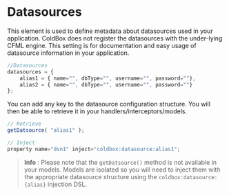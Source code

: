 # Datasources

This element is used to define metadata about datasources used in your application. ColdBox does not register the datasources with the under-lying CFML engine.  This setting is for documentation and easy usage of datasource information in your application.

```js
//Datasources
datasources = {
	alias1 = { name="", dbType="", username="", password=""},
	alias2 = { name="", dbType="", username="", password=""}
};
```

You can add any key to the datasource configuration structure.  You will then be able to retrieve it in your handlers/interceptors/models.

```js
// Retrieve
getDatsource( "alias1" );

// Inject
property name="dsn1" inject="coldbox:datasource:alias1";
```

> **Info** : Please note that the `getDatsource()` method is not available in your models.  Models are isolated so you will need to inject them with the appropriate datasource structure using the `coldbox:datasource:{alias}` injection DSL.
